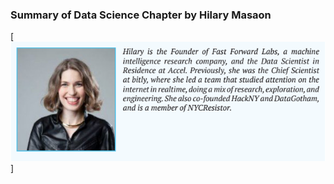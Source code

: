  ### Summary of Data Science Chapter by Hilary Masaon 


[![N|Solid](https://github.com/i071183/HW_DAT7_20TH_FEB/blob/master/Screen%20Shot%202017-02-18%20at%2011.08.11%20AM.png)]


